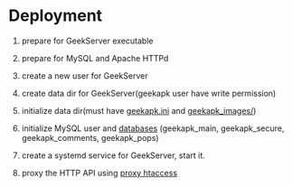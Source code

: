 # Deployment

1. prepare for GeekServer executable

2. prepare for MySQL and Apache HTTPd

3. create a new user for GeekServer

4. create data dir for GeekServer(geekapk user have write permission)

5. initialize data dir(must have [geekapk.ini](geekapk.example.d/geekapk.example.ini) and [geekapk_images/](geekapk.example.d/geekapk_images/))

6. initialize MySQL user and [databases](geekapk.example.d/dbinit.d/) (geekapk_main, geekapk_secure, geekapk_comments, geekapk_pops)

7. create a systemd service for GeekServer, start it.

8. proxy the HTTP API using [proxy htaccess](proxy_htaccess)